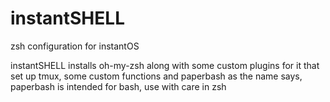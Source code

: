 # instantSHELL
zsh configuration for instantOS

instantSHELL installs oh-my-zsh along with some custom plugins for it that set up tmux, some custom functions and paperbash
as the name says, paperbash is intended for bash, use with care in zsh